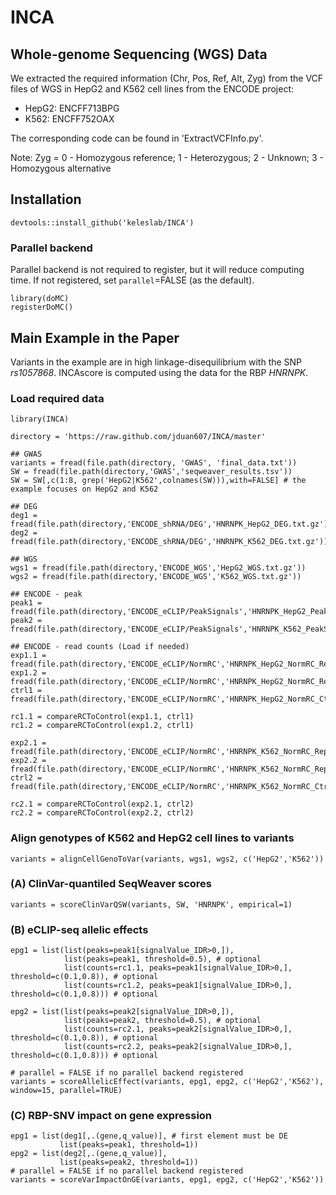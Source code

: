 # INCA

## Whole-genome Sequencing (WGS) Data

We extracted  the required information (Chr, Pos, Ref, Alt, Zyg) from the VCF files of WGS in HepG2 and K562 cell lines from the ENCODE project:
  + HepG2: ENCFF713BPG
  + K562: ENCFF752OAX
    
The corresponding code can be found in 'ExtractVCFInfo.py'.

Note: Zyg = 0 - Homozygous reference; 1 - Heterozygous; 2 - Unknown; 3 - Homozygous alternative

## Installation

```{r}
devtools::install_github('keleslab/INCA')
```

### Parallel backend

Parallel backend is not required to register, but it will reduce computing time. If not registered, set `parallel`=FALSE (as the default).

```{r}
library(doMC)
registerDoMC()
```

## Main Example in the Paper

Variants in the example are in high linkage-disequilibrium with the SNP _rs1057868_. INCAscore is computed using the data for the RBP _HNRNPK_.

### Load required data

```{r}
library(INCA)

directory = 'https://raw.github.com/jduan607/INCA/master'

## GWAS
variants = fread(file.path(directory, 'GWAS', 'final_data.txt'))
SW = fread(file.path(directory,'GWAS','seqweaver_results.tsv'))
SW = SW[,c(1:8, grep('HepG2|K562',colnames(SW))),with=FALSE] # the example focuses on HepG2 and K562

## DEG
deg1 = fread(file.path(directory,'ENCODE_shRNA/DEG','HNRNPK_HepG2_DEG.txt.gz'))
deg2 = fread(file.path(directory,'ENCODE_shRNA/DEG','HNRNPK_K562_DEG.txt.gz'))

## WGS
wgs1 = fread(file.path(directory,'ENCODE_WGS','HepG2_WGS.txt.gz'))
wgs2 = fread(file.path(directory,'ENCODE_WGS','K562_WGS.txt.gz'))

## ENCODE - peak
peak1 = fread(file.path(directory,'ENCODE_eCLIP/PeakSignals','HNRNPK_HepG2_PeakSignals.txt.gz'))
peak2 = fread(file.path(directory,'ENCODE_eCLIP/PeakSignals','HNRNPK_K562_PeakSignals.txt.gz'))

## ENCODE - read counts (Load if needed)
exp1.1 = fread(file.path(directory,'ENCODE_eCLIP/NormRC','HNRNPK_HepG2_NormRC_Rep1.txt.gz')) 
exp1.2 = fread(file.path(directory,'ENCODE_eCLIP/NormRC','HNRNPK_HepG2_NormRC_Rep2.txt.gz')) 
ctrl1 = fread(file.path(directory,'ENCODE_eCLIP/NormRC','HNRNPK_HepG2_NormRC_Ctrl.txt.gz'))

rc1.1 = compareRCToControl(exp1.1, ctrl1)
rc1.2 = compareRCToControl(exp1.2, ctrl1)

exp2.1 = fread(file.path(directory,'ENCODE_eCLIP/NormRC','HNRNPK_K562_NormRC_Rep1.txt.gz')) 
exp2.2 = fread(file.path(directory,'ENCODE_eCLIP/NormRC','HNRNPK_K562_NormRC_Rep2.txt.gz')) 
ctrl2 = fread(file.path(directory,'ENCODE_eCLIP/NormRC','HNRNPK_K562_NormRC_Ctrl.txt.gz'))

rc2.1 = compareRCToControl(exp2.1, ctrl2)
rc2.2 = compareRCToControl(exp2.2, ctrl2)
```

### Align genotypes of K562 and HepG2 cell lines to variants

```{r}
variants = alignCellGenoToVar(variants, wgs1, wgs2, c('HepG2','K562'))
```

### (A) ClinVar-quantiled SeqWeaver scores

```{r}
variants = scoreClinVarQSW(variants, SW, 'HNRNPK', empirical=1)
```

### (B) eCLIP-seq allelic effects

```{r}
epg1 = list(list(peaks=peak1[signalValue_IDR>0,]),
            list(peaks=peak1, threshold=0.5), # optional
            list(counts=rc1.1, peaks=peak1[signalValue_IDR>0,], threshold=c(0.1,0.8)), # optional
            list(counts=rc1.2, peaks=peak1[signalValue_IDR>0,], threshold=c(0.1,0.8))) # optional
            
epg2 = list(list(peaks=peak2[signalValue_IDR>0,]),
            list(peaks=peak2, threshold=0.5), # optional
            list(counts=rc2.1, peaks=peak2[signalValue_IDR>0,], threshold=c(0.1,0.8)), # optional
            list(counts=rc2.2, peaks=peak2[signalValue_IDR>0,], threshold=c(0.1,0.8))) # optional

# parallel = FALSE if no parallel backend registered
variants = scoreAllelicEffect(variants, epg1, epg2, c('HepG2','K562'), window=15, parallel=TRUE)
```

### (C) RBP-SNV impact on gene expression

```{r}
epg1 = list(deg1[,.(gene,q_value)], # first element must be DE
           list(peaks=peak1, threshold=1)) 
epg2 = list(deg2[,.(gene,q_value)], 
           list(peaks=peak2, threshold=1))
# parallel = FALSE if no parallel backend registered
variants = scoreVarImpactOnGE(variants, epg1, epg2, c('HepG2','K562'))
```
